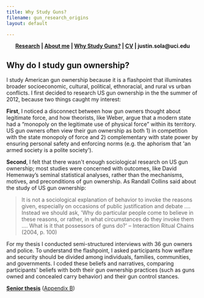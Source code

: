 ```yaml
---
title: Why Study Guns?
filename: gun_research_origins
layout: default

---
```


<head>
  <link rel="shortcut icon" href="favicon.ico?v=BGAqyRPREE">
  <link rel="apple-touch-icon" sizes="180x180" href="icons/apple-touch-icon.png?v=BGAqyRPREE">
  <link rel="icon" type="image/png" sizes="32x32" href="icons/favicon-32x32.png?v=BGAqyRPREE">
  <link rel="icon" type="image/png" sizes="16x16" href="icons/favicon-16x16.png?v=BGAqyRPREE">
  <link rel="manifest" href="icons/site.webmanifest?v=BGAqyRPREE">
  <link rel="mask-icon" href="icons/safari-pinned-tab.svg?v=BGAqyRPREE" color="#5bbad5">
  <meta name="msapplication-TileColor" content="#da532c">
  <meta name="theme-color" content="#ffffff">
</head>

<p align="center">
  <b>
    <a href="./">Research</a> | 
    <a href="./about_me">About me</a> | 
    <a href="./gun_research_origins">Why Study Guns?</a> | 
    <a href="./files/2023.05.18_CV_Sola.pdf">CV</a> | 
    justin.sola@uci.edu
  </b>
  <br>
</p>

## Why do I study gun ownership?

I study American gun ownership because it is a flashpoint that illuminates broader socioeconomic, cultural, political, ethnoracial, and rural vs urban conflicts. I first decided to research US gun ownership in the the summer of 2012, because two things caught my interest:

**First**, I noticed a disconnect between how gun owners thought about legitimate force, and how theorists, like Weber, argue that a modern state had a “monopoly on the legitimate use of physical force” within its territory. US gun owners often view their gun ownership as both 1) in competition with the state monopoly of force and 2) complementary with state power by ensuring personal safety and enforcing norms (e.g. the aphorism that 'an armed society is a polite society').

**Second**, I felt that there wasn't enough sociological research on US gun ownership; most studies were concerned with outcomes, like David Hemenway’s seminal statistical analyses, rather than the mechanisms, motives, and preconditions of gun ownership. As Randall Collins said about the study of US gun ownership:
>It is not a sociological explanation of behavior to invoke the reasons given, especially on occasions of public justification and debate .... Instead we should ask, 'Why do particular people come to believe in these reasons, or rather, in what circumstances do they invoke them .... What is it that possessors of guns do?' – Interaction Ritual Chains (2004, p. 100)

For my thesis I conducted semi-structured interviews with 36 gun owners and police. To understand the flashpoint, I asked participants how welfare and security should be divided among individuals, families, communities, and governments. I coded these beliefs and narratives, comparing participants' beliefs with both their gun ownership practices (such as guns owned and concealed carry behavior) and their gun control stances.

**[Senior thesis](https://github.com/justinsola/justinsola.github.com/raw/master/files/Guns_in_the_Ideal_Society.pdf)**  ([Appendix B](https://github.com/justinsola/justinsola.github.com/raw/master/files/Appendix-B_%E2%80%93_Guns_in_the_Ideal_Society.pdf))

